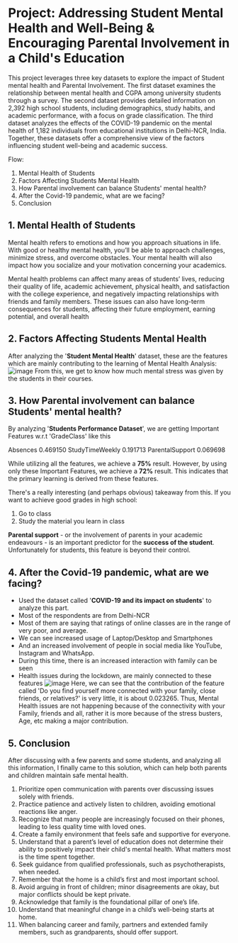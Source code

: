 # Project: Addressing Student Mental Health and Well-Being & Encouraging Parental Involvement in a Child's Education

This project leverages three key datasets to explore the impact of Student mental health and Parental Involvement. The first dataset examines the relationship between mental health and CGPA among university students through a survey. The second dataset provides detailed information on 2,392 high school students, including demographics, study habits, and academic performance, with a focus on grade classification. The third dataset analyzes the effects of the COVID-19 pandemic on the mental health of 1,182 individuals from educational institutions in Delhi-NCR, India. Together, these datasets offer a comprehensive view of the factors influencing student well-being and academic success.

Flow:
1. Mental Health of Students
2. Factors Affecting Students Mental Health
3. How Parental involvement can balance Students' mental health?
4. After the Covid-19 pandemic, what are we facing?
5. Conclusion


## 1. Mental Health of Students
Mental health refers to emotions and how you approach situations in life. With good or healthy mental health, you’ll be able to approach challenges, minimize stress, and overcome obstacles. Your mental health will also impact how you socialize and your motivation concerning your academics.

Mental health problems can affect many areas of students’ lives, reducing their quality of life, academic achievement, physical health, and satisfaction with the college experience, and negatively impacting relationships with friends and family members. These issues can also have long-term consequences for students, affecting their future employment, earning potential, and overall health

## 2. Factors Affecting Students Mental Health
After analyzing the '**Student Mental Health**' dataset, these are the features which are mainly contributing to the learning of Mental Health Analysis:
![image](https://github.com/user-attachments/assets/9f0cac93-cd12-4aeb-b40d-87b69b05f29f)
From this, we get to know how much mental stress was given by the students in their courses. 

## 3. How Parental involvement can balance Students' mental health?
By analyzing '**Students Performance Dataset**', we are getting Important Features w.r.t 'GradeClass' like this

Absences           0.469150
StudyTimeWeekly    0.191713
ParentalSupport    0.069698

While utilizing all the features, we achieve a **75%** result. However, by using only these Important Features, we achieve a **72%** result. This indicates that the primary learning is derived from these features.

There's a really interesting (and perhaps obvious) takeaway from this. If you want to achieve good grades in high school:

1. Go to class
2. Study the material you learn in class

**Parental support** - or the involvement of parents in your academic endeavours - is an important predictor for the **success of the student**. Unfortunately for students, this feature is beyond their control.

## 4. After the Covid-19 pandemic, what are we facing?
- Used the dataset called '**COVID-19 and its impact on students**' to analyze this part.
-  Most of the respondents are from Delhi-NCR
-  Most of them are saying that ratings of online classes are in the range of very poor, and average.
-  We can see increased usage of Laptop/Desktop and Smartphones
-  And an increased involvement of people in social media like YouTube, Instagram and WhatsApp.
-  During this time, there is an increased interaction with family can be seen
-  Health issues during the lockdown, are mainly connected to these features
![image](https://github.com/user-attachments/assets/d3d8f888-a96b-4208-9b7d-2a05a43201f7)
Here, we can see that the contribution of the feature called 'Do you find yourself more connected with your family, close friends, or relatives?' is very little, it is about
0.023265. Thus, Mental Health issues are not happening because of the connectivity with your Family, friends and all, rather it is more because of the stress busters, Age, etc making a major contribution.


## 5. Conclusion
After discussing with a few parents and some students, and analyzing all this information, I finally came to this solution, which can help both parents and children maintain safe mental health.

1. Prioritize open communication with parents over discussing issues solely with friends.
2. Practice patience and actively listen to children, avoiding emotional reactions like anger.
3. Recognize that many people are increasingly focused on their phones, leading to less quality time with loved ones.
4. Create a family environment that feels safe and supportive for everyone.
5. Understand that a parent’s level of education does not determine their ability to positively impact their child's mental health. What matters most is the time spent together.
6. Seek guidance from qualified professionals, such as psychotherapists, when needed.
7. Remember that the home is a child’s first and most important school.
8. Avoid arguing in front of children; minor disagreements are okay, but major conflicts should be kept private.
9. Acknowledge that family is the foundational pillar of one’s life.
10. Understand that meaningful change in a child’s well-being starts at home.
11. When balancing career and family, partners and extended family members, such as grandparents, should offer support.
